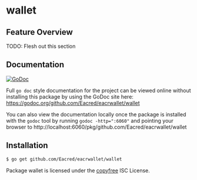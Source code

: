 wallet
======

## Feature Overview

TODO: Flesh out this section

## Documentation

[![GoDoc](https://godoc.org/github.com/Eacred/eacrwallet/wallet?status.png)](https://godoc.org/github.com/Eacred/eacrwallet/wallet)

Full `go doc` style documentation for the project can be viewed online without
installing this package by using the GoDoc site here:
https://godoc.org/github.com/Eacred/eacrwallet/wallet

You can also view the documentation locally once the package is installed with
the `godoc` tool by running `godoc -http=":6060"` and pointing your browser to
http://localhost:6060/pkg/github.com/Eacred/eacrwallet/wallet

## Installation

```bash
$ go get github.com/Eacred/eacrwallet/wallet
```

Package wallet is licensed under the [copyfree](http://copyfree.org) ISC
License.
